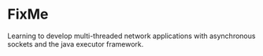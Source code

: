 # FixMe
Learning to develop multi-threaded network applications with asynchronous sockets and the java executor framework.
